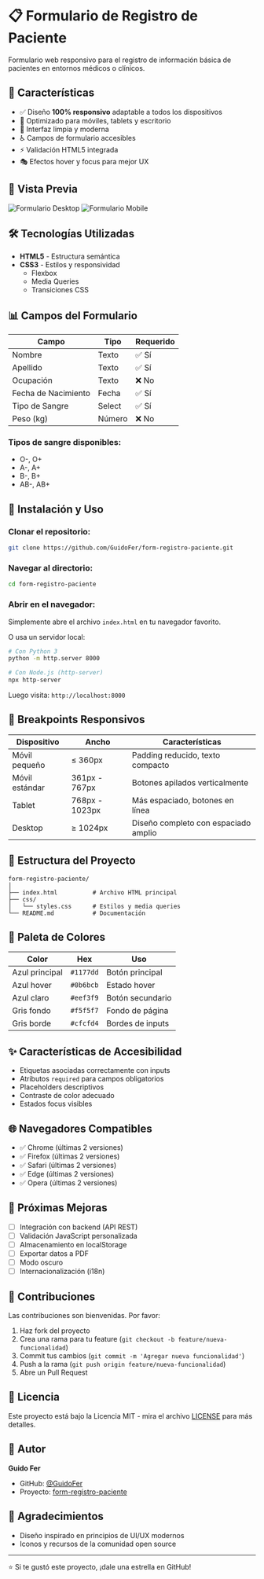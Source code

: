 # 📋 Formulario de Registro de Paciente

Formulario web responsivo para el registro de información básica de pacientes en entornos médicos o clínicos.

## 🎯 Características

- ✅ Diseño **100% responsivo** adaptable a todos los dispositivos
- 📱 Optimizado para móviles, tablets y escritorio
- 🎨 Interfaz limpia y moderna
- ♿ Campos de formulario accesibles
- ⚡ Validación HTML5 integrada
- 🎭 Efectos hover y focus para mejor UX

## 📸 Vista Previa

![Formulario Desktop](images/Screenshot_form_paciente.png)
![Formulario Mobile](images/Screenshot_form_registro_movil.png)

## 🛠️ Tecnologías Utilizadas

- **HTML5** - Estructura semántica
- **CSS3** - Estilos y responsividad
  - Flexbox
  - Media Queries
  - Transiciones CSS

## 📊 Campos del Formulario

| Campo | Tipo | Requerido |
|-------|------|-----------|
| Nombre | Texto | ✅ Sí |
| Apellido | Texto | ✅ Sí |
| Ocupación | Texto | ❌ No |
| Fecha de Nacimiento | Fecha | ✅ Sí |
| Tipo de Sangre | Select | ✅ Sí |
| Peso (kg) | Número | ❌ No |

### Tipos de sangre disponibles:
- O-, O+
- A-, A+
- B-, B+
- AB-, AB+

## 🚀 Instalación y Uso

### Clonar el repositorio:
```bash
git clone https://github.com/GuidoFer/form-registro-paciente.git
```

### Navegar al directorio:
```bash
cd form-registro-paciente
```

### Abrir en el navegador:
Simplemente abre el archivo `index.html` en tu navegador favorito.

O usa un servidor local:
```bash
# Con Python 3
python -m http.server 8000

# Con Node.js (http-server)
npx http-server
```

Luego visita: `http://localhost:8000`

## 📱 Breakpoints Responsivos

| Dispositivo | Ancho | Características |
|-------------|-------|-----------------|
| Móvil pequeño | ≤ 360px | Padding reducido, texto compacto |
| Móvil estándar | 361px - 767px | Botones apilados verticalmente |
| Tablet | 768px - 1023px | Más espaciado, botones en línea |
| Desktop | ≥ 1024px | Diseño completo con espaciado amplio |

## 📂 Estructura del Proyecto
```
form-registro-paciente/
│
├── index.html          # Archivo HTML principal
├── css/
│   └── styles.css      # Estilos y media queries
└── README.md           # Documentación
```

## 🎨 Paleta de Colores

| Color | Hex | Uso |
|-------|-----|-----|
| Azul principal | `#1177dd` | Botón principal |
| Azul hover | `#0b6bcb` | Estado hover |
| Azul claro | `#eef3f9` | Botón secundario |
| Gris fondo | `#f5f5f7` | Fondo de página |
| Gris borde | `#cfcfd4` | Bordes de inputs |

## ✨ Características de Accesibilidad

- Etiquetas asociadas correctamente con inputs
- Atributos `required` para campos obligatorios
- Placeholders descriptivos
- Contraste de color adecuado
- Estados focus visibles

## 🌐 Navegadores Compatibles

- ✅ Chrome (últimas 2 versiones)
- ✅ Firefox (últimas 2 versiones)
- ✅ Safari (últimas 2 versiones)
- ✅ Edge (últimas 2 versiones)
- ✅ Opera (últimas 2 versiones)

## 📝 Próximas Mejoras

- [ ] Integración con backend (API REST)
- [ ] Validación JavaScript personalizada
- [ ] Almacenamiento en localStorage
- [ ] Exportar datos a PDF
- [ ] Modo oscuro
- [ ] Internacionalización (i18n)

## 🤝 Contribuciones

Las contribuciones son bienvenidas. Por favor:

1. Haz fork del proyecto
2. Crea una rama para tu feature (`git checkout -b feature/nueva-funcionalidad`)
3. Commit tus cambios (`git commit -m 'Agregar nueva funcionalidad'`)
4. Push a la rama (`git push origin feature/nueva-funcionalidad`)
5. Abre un Pull Request

## 📄 Licencia

Este proyecto está bajo la Licencia MIT - mira el archivo [LICENSE](LICENSE) para más detalles.

## 👤 Autor

**Guido Fer**

- GitHub: [@GuidoFer](https://github.com/GuidoFer)
- Proyecto: [form-registro-paciente](https://github.com/GuidoFer/form-registro-paciente)

## 🙏 Agradecimientos

- Diseño inspirado en principios de UI/UX modernos
- Iconos y recursos de la comunidad open source

---

⭐ Si te gustó este proyecto, ¡dale una estrella en GitHub!